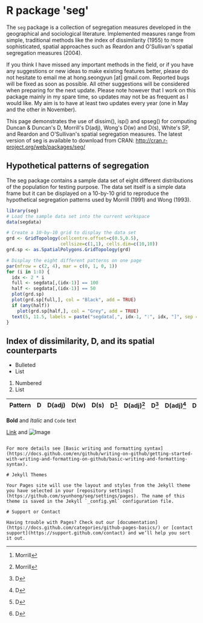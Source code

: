 # R package 'seg'

The `seg` package is a collection of segregation measures developed in the geographical and sociological literature. Implemented measures range from simple, traditional methods like the index of dissimilarity (1955) to more sophisticated, spatial approaches such as Reardon and O'Sullivan's spatial segregation measures (2004). 

If you think I have missed any important methods in the field, or if you have any suggestions or new ideas to make existing features better, please do not hesitate to email me at hong.seongyun [at] gmail.com. Reported bugs will be fixed as soon as possible. All other suggestions will be considered when preparing for the next update. Please note however that I work on this package mainly in my spare time, so updates may not be as frequent as I would like. My aim is to have at least two updates every year (one in May and the other in November).

This page demonstrates the use of dissim(), isp() and spseg() for computing Duncan & Duncan's D, Morrill's D(adj), Wong's D(w) and D(s), White's SP, and Reardon and O'Sullivan's spatial segregation measures. The latest version of seg is available to download from CRAN: http://cran.r-project.org/web/packages/seg/

## Hypothetical patterns of segregation

The seg package contains a sample data set of eight different distributions of the population for testing purpose. The data set itself is a simple data frame but it can be displayed on a 10-by-10 grid to reproduce the hypothetical segregation patterns used by Morrill (1991) and Wong (1993).

```r
library(seg)
# Load the sample data set into the current workspace
data(segdata)

# Create a 10-by-10 grid to display the data set
grd <- GridTopology(cellcentre.offset=c(0.5,0.5),
                    cellsize=c(1,1), cells.dim=c(10,10))
grd.sp <- as.SpatialPolygons.GridTopology(grd)

# Display the eight different patterns on one page
par(mfrow = c(2, 4), mar = c(0, 1, 0, 1))
for (i in 1:8) {
  idx <- 2 * i
  full <- segdata[,(idx-1)] == 100
  half <- segdata[,(idx-1)] == 50
  plot(grd.sp)
  plot(grd.sp[full,], col = "Black", add = TRUE)
  if (any(half))
    plot(grd.sp[half,], col = "Grey", add = TRUE)
  text(5, 11.5, labels = paste("segdata[,", idx-1, ":", idx, "]", sep = ""))
}
```

## Index of dissimilarity, D, and its spatial counterparts

- Bulleted
- List

1. Numbered
2. List


| Pattern | D     | D(adj) | D(w) | D(s) | D[^1] | D(adj)[^1] | D[^2] | D(adj)[^2] | D(w)[^2] | D(s)[^2]  |
|---------|-------|--------|------|------|---|--------|---|--------|------|-------|


[^1]: Morrill

[^2]: D

**Bold** and _Italic_ and `Code` text

[Link](url) and ![Image](src)
```

For more details see [Basic writing and formatting syntax](https://docs.github.com/en/github/writing-on-github/getting-started-with-writing-and-formatting-on-github/basic-writing-and-formatting-syntax).

# Jekyll Themes

Your Pages site will use the layout and styles from the Jekyll theme you have selected in your [repository settings](https://github.com/syunhong/seg/settings/pages). The name of this theme is saved in the Jekyll `_config.yml` configuration file.

# Support or Contact

Having trouble with Pages? Check out our [documentation](https://docs.github.com/categories/github-pages-basics/) or [contact support](https://support.github.com/contact) and we’ll help you sort it out.
